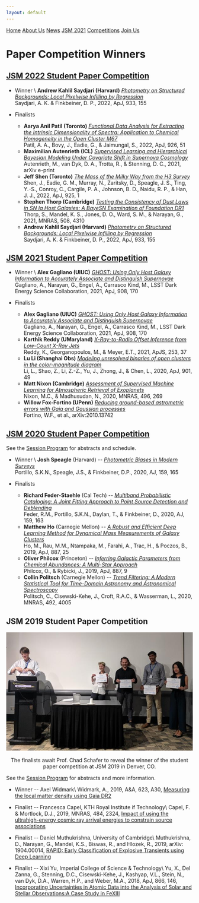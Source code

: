 ```yaml
---
layout: default
---
```


<a href="../index.html" class="btn">Home</a>
<a href="../about_us.html" class="btn">About Us</a>
<a href="../news.html" class="btn">News</a>
<a href="../jsm2021/index.html" class="btn">JSM 2021</a>
<a href="./index.html" class="btn">Competitions</a>
<a href="../join.html" class="btn">Join Us</a>

# Paper Competition Winners

## [JSM 2022 Student Paper Competition](https://astrostat.org/jsm2022/index.html)

- Winner \\
**Andrew Kahlil Saydjari (Harvard)** *[Photometry on Structured Backgrounds: Local Pixelwise Infilling by Regression](https://ui.adsabs.harvard.edu/abs/2022ApJ...933..155S/abstract)* <br> Saydjari, A. K. &amp; Finkbeiner, D. P., 2022, ApJ, 933, 155

- Finalists
  * **Aarya Anil Patil (Toronto)** *[Functional Data Analysis for Extracting the Intrinsic Dimensionality of Spectra: Application to Chemical Homogeneity in the Open Cluster M67](https://ui.adsabs.harvard.edu/abs/2022ApJ...926...51P/abstract)* <br> Patil, A. A., Bovy, J., Eadie, G., &amp; Jaimungal, S., 2022, ApJ, 926, 51
  * **Maximilian Autenrieth (ICL)** *[Supervised Learning and Hierarchical Bayesian Modeling Under Covariate Shift in Supernova Cosmology](https://ui.adsabs.harvard.edu/abs/2021arXiv210611211A/abstract)* <br> Autenrieth, M., van Dyk, D. A., Trotta, R., &amp; Stenning, D. C., 2021, arXiv e-print
  * **Jeff Shen (Toronto)** *[The Mass of the Milky Way from the H3 Survey](https://ui.adsabs.harvard.edu/abs/2022ApJ...925....1S/abstract)* <br> Shen, J., Eadie, G. M., Murray, N., Zaritsky, D., Speagle, J. S., Ting, Y.-S., Conroy, C., Cargile, P. A., Johnson, B. D., Naidu, R. P., &amp; Han, J. J., 2022, ApJ, 925, 1
  * **Stephen Thorp (Cambridge)** *[Testing the Consistency of Dust Laws in SN Ia Host Galaxies: A BayeSN Examination of Foundation DR1](https://ui.adsabs.harvard.edu/abs/2021MNRAS.508.4310T/abstract)* <br> Thorp, S., Mandel, K. S., Jones, D. O., Ward, S. M., &amp; Narayan, G., 2021, MNRAS, 508, 4310
  * **Andrew Kahlil Saydjari (Harvard)** *[Photometry on Structured Backgrounds: Local Pixelwise Infilling by Regression](https://ui.adsabs.harvard.edu/abs/2022ApJ...933..155S/abstract)* <br> Saydjari, A. K. &amp; Finkbeiner, D. P., 2022, ApJ, 933, 155

## [JSM 2021 Student Paper Competition](https://astrostat.org/jsm2021/index.html)

- Winner \\
**Alex Gagliano (UIUC)** *[GHOST: Using Only Host Galaxy Information to Accurately Associate and Distinguish Supernovae](https://ui.adsabs.harvard.edu/abs/2021ApJ...908..170G/abstract)* <br> Gagliano, A., Narayan, G., Engel, A., Carrasco Kind, M., LSST Dark Energy Science Collaboration, 2021, ApJ, 908, 170

- Finalists
  * **Alex Gagliano (UIUC)** *[GHOST: Using Only Host Galaxy Information to Accurately Associate and Distinguish Supernovae](https://ui.adsabs.harvard.edu/abs/2021ApJ...908..170G/abstract)* <br> Gagliano, A., Narayan, G., Engel, A., Carrasco Kind, M., LSST Dark Energy Science Collaboration, 2021, ApJ, 908, 170
  * **Karthik Reddy (UMaryland)** *[X-Ray-to-Radio Offset Inference from Low-Count X-Ray Jets](https://ui.adsabs.harvard.edu/abs/2021ApJS..253...37R/abstract)* <br> Reddy, K., Georganopoulos, M., &amp; Meyer, E.T., 2021, ApJS, 253, 37
  * **Lu Li (Shanghai Obs)** *[Modeling unresolved binaries of open clusters in the color-magnitude diagram](https://ui.adsabs.harvard.edu/abs/2020ApJ...901...49L/abstract)* <br> Li, L., Shao, Z., Li, Z.-Z., Yu, J., Zhong, J., &amp; Chen, L., 2020, ApJ, 901, 49
  * **Matt Nixon (Cambridge)** *[Assessment of Supervised Machine Learning for Atmospheric Retrieval of Exoplanets](https://ui.adsabs.harvard.edu/abs/2020MNRAS.496..269N/abstract)* <br> Nixon, M.C., &amp; Madhusudan, N., 2020, MNRAS, 496, 269
  * **Willow Fox-Fortino (UPenn)** *[Reducing ground-based astrometric errors with Gaia and Gaussian processes](https://ui.adsabs.harvard.edu/abs/2020arXiv201013742F/abstract)* <br> Fortino, W.F., et al., arXiv:2010.13742

## [JSM 2020 Student Paper Competition](https://astrostat.org/jsm2020/index.html#session-401)

See the [Session Program](https://ww2.amstat.org/meetings/jsm/2020/onlineprogram/ActivityDetails.cfm?SessionID=219559) for abstracts and schedule.

- Winner \\
**Josh Speagle** (Harvard) -- *[Photometric Biases in Modern Surveys](https://ui.adsabs.harvard.edu/abs/2020AJ....159..165P/abstract)* <br> Portillo, S.K.N., Speagle, J.S., &amp; Finkbeiner, D.P., 2020, AJ, 159, 165

- Finalists
  * **Richard Feder-Staehle** (Cal Tech) -- *[Multiband Probabilistic Cataloging: A Joint Fitting Approach to Point Source Detection and Deblending](https://ui.adsabs.harvard.edu/abs/2020AJ....159..163F/abstract)* <br> Feder, R.M., Portillo, S.K.N., Daylan, T., &amp; Finkbeiner, D., 2020, AJ, 159, 163
  * **Matthew Ho** (Carnegie Mellon) -- *[A Robust and Efficient Deep Learning Method for Dynamical Mass Measurements of Galaxy Clusters](https://ui.adsabs.harvard.edu/abs/2019ApJ...887...25H/abstract)* <br> Ho, M., Rau, M.M., Ntampaka, M., Farahi, A., Trac, H., &amp; Poczos, B., 2019, ApJ, 887, 25
  * **Oliver Philcox** (Princeton) -- *[Inferring Galactic Parameters from Chemical Abundances: A Multi-Star Approach](https://ui.adsabs.harvard.edu/abs/2019ApJ...887....9P/abstract)* <br> Philcox, O., &amp; Rybicki, J., 2019, ApJ, 887, 9
  * **Collin Politsch** (Carnegie Mellon) -- *[Trend Filtering: A Modern Statistical Tool for Time-Domain Astronomy and Astronomical Spectroscopy](https://ui.adsabs.harvard.edu/abs/2020MNRAS.492.4005P/abstract)* <br> Politsch, C., Cisewski-Kehe, J., Croft, R.A.C., &amp; Wasserman, L., 2020, MNRAS, 492, 4005

## JSM 2019 Student Paper Competition

<p align="center"><img src="../images/jsm_2019_winners.jpg"></p>
<p style="text-align: center;">The finalists await Prof. Chad Schafer to reveal the winner of the student paper competition at JSM 2019 in Denver, CO.</p>

See the [Session Program](https://ww2.amstat.org/meetings/jsm/2019/onlineprogram/ActivityDetails.cfm?SessionID=218331) for abstracts and more information. 

- Winner -- Axel Widmark\\
Widmark, A., 2019, A&A, 623, A30, [Measuring the local matter density using Gaia DR2](https://www.aanda.org/articles/aa/pdf/2019/03/aa34718-18.pdf)

- Finalist -- Francesca Capel, KTH Royal Institute if Technology\\
Capel, F. & Mortlock, D.J., 2019, MNRAS, 484, 2324, [Impact of using the ultrahigh-energy cosmic ray arrival energies to constrain source associations](https://academic.oup.com/mnras/article-abstract/484/2/2324/5287987?redirectedFrom=PDF)

- Finalist -- Daniel Muthukrishna, University of Cambridge\\
Muthukrishna, D., Narayan, G., Mandel, K.S., Biswas, R., and Hlozek, R., 2019, arXiv: 1904.00014, [RAPID: Early Classification of Explosive Transients using Deep Learning](https://arxiv.org/pdf/1904.00014.pdf)

- Finalist -- Xixi Yu, Imperial College of Science & Technology\\
Yu, X., Del Zanna, G., Stenning, D.C., Cisewski-Kehe, J., Kashyap, V.L., Stein, N., van Dyk, D.A., Warren, H.P., and Weber, M.A., 2018, ApJ, 866, 146, [Incorporating Uncertainties in Atomic Data into the Analysis of Solar and Stellar Observations:A Case Study in FeXIII](https://iopscience.iop.org/article/10.3847/1538-4357/aadfdd/pdf)
